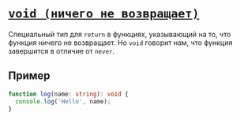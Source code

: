 # [`void (ничего не возвращает)`](../index.md)

Специальный тип для `return` в функциях, указывающий на то, что функция ничего не возвращает. Но `void` говорит нам, что функция завершится в отличие от `never`.

## Пример

```ts
function log(name: string): void {
  console.log('Hello', name);
}
```
